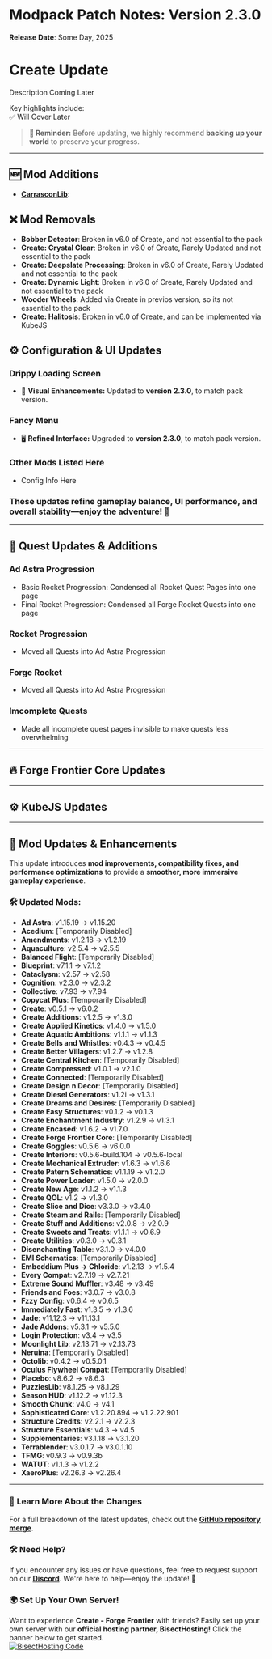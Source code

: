 # **Modpack Patch Notes: Version 2.3.0**  
**Release Date**: Some Day, 2025  

# **Create Update**  

Description Coming Later

Key highlights include:  
✅ Will Cover Later 

> **🚨 Reminder:** Before updating, we highly recommend **backing up your world** to preserve your progress.  
---

## 🆕 **Mod Additions**  
- **[CarrasconLib](modlink)**: 

## ❌ **Mod Removals**  
- **Bobber Detector**: Broken in v6.0 of Create, and not essential to the pack
- **Create: Crystal Clear**: Broken in v6.0 of Create, Rarely Updated and not essential to the pack
- **Create: Deepslate Processing**: Broken in v6.0 of Create, Rarely Updated and not essential to the pack
- **Create: Dynamic Light**: Broken in v6.0 of Create, Rarely Updated and not essential to the pack
- **Wooder Wheels**: Added via Create in previos version, so its not essential to the pack
- **Create: Halitosis**: Broken in v6.0 of Create, and can be implemented via KubeJS

## ⚙️ **Configuration & UI Updates** 
### **Drippy Loading Screen**  
- 🎨 **Visual Enhancements:** Updated to **version 2.3.0**, to match pack version.  
### **Fancy Menu**  
- 🖥️ **Refined Interface:** Upgraded to **version 2.3.0**, to match pack version.
### Other Mods Listed Here 
- Config Info Here 
### These updates refine **gameplay balance, UI performance, and overall stability**—enjoy the adventure! 🚀  
---

## 📜 **Quest Updates & Additions**
### Ad Astra Progression
- Basic Rocket Progression: Condensed all Rocket Quest Pages into one page
- Final Rocket Progression: Condensed all Forge Rocket Quests into one page
### Rocket Progression
- Moved all Quests into Ad Astra Progression
### Forge Rocket
- Moved all Quests into Ad Astra Progression
### Imcomplete Quests
- Made all incomplete quest pages invisible to make quests less overwhelming
---

## 🔥 **Forge Frontier Core Updates**  
---

## ⚙️ **KubeJS Updates**
---

## 🔄 **Mod Updates & Enhancements**  
This update introduces **mod improvements, compatibility fixes, and performance optimizations** to provide a **smoother, more immersive gameplay experience**.  
### 🛠 **Updated Mods:**  
- **Ad Astra**: v1.15.19 → v1.15.20  
- **Acedium**: [Temporarily Disabled]  
- **Amendments**: v1.2.18 → v1.2.19  
- **Aquaculture**: v2.5.4 → v2.5.5  
- **Balanced Flight**: [Temporarily Disabled]  
- **Blueprint**: v7.1.1 → v7.1.2  
- **Cataclysm**: v2.57 → v2.58  
- **Cognition**: v2.3.0 → v2.3.2  
- **Collective**: v7.93 → v7.94  
- **Copycat Plus**: [Temporarily Disabled]  
- **Create**: v0.5.1 → v6.0.2  
- **Create Additions**: v1.2.5 → v1.3.0  
- **Create Applied Kinetics**: v1.4.0 → v1.5.0  
- **Create Aquatic Ambitions**: v1.1.1 → v1.1.3  
- **Create Bells and Whistles**: v0.4.3 → v0.4.5  
- **Create Better Villagers**: v1.2.7 → v1.2.8  
- **Create Central Kitchen**: [Temporarily Disabled]  
- **Create Compressed**: v1.0.1 → v2.1.0  
- **Create Connected**: [Temporarily Disabled]
- **Create Design n Decor**: [Temporarily Disabled]
- **Create Diesel Generators**: v1.2i → v1.3.1
- **Create Dreams and Desires**: [Temporarily Disabled]    
- **Create Easy Structures**: v0.1.2 → v0.1.3  
- **Create Enchantment Industry**: v1.2.9 → v1.3.1  
- **Create Encased**: v1.6.2 → v1.7.0
- **Create Forge Frontier Core**: [Temporarily Disabled]    
- **Create Goggles**: v0.5.6 → v6.0.0  
- **Create Interiors**: v0.5.6-build.104 → v0.5.6-local  
- **Create Mechanical Extruder**: v1.6.3 → v1.6.6
- **Create Patern Schematics**: v1.1.19 → v1.2.0    
- **Create Power Loader**: v1.5.0 → v2.0.0  
- **Create New Age**: v1.1.2 → v1.1.3  
- **Create QOL**: v1.2 → v1.3.0  
- **Create Slice and Dice**: v3.3.0 → v3.4.0  
- **Create Steam and Rails**: [Temporarily Disabled]   
- **Create Stuff and Additions**: v2.0.8 → v2.0.9
- **Create Sweets and Treats**: v1.1.1 → v0.6.9   
- **Create Utilities**: v0.3.0 → v0.3.1  
- **Disenchanting Table**: v3.1.0 → v4.0.0  
- **EMI Schematics**: [Temporarily Disabled]  
- **Embeddium Plus → Chloride**: v1.2.13 → v1.5.4  
- **Every Compat**: v2.7.19 → v2.7.21  
- **Extreme Sound Muffler**: v3.48 → v3.49  
- **Friends and Foes**: v3.0.7 → v3.0.8  
- **Fzzy Config**: v0.6.4 → v0.6.5  
- **Immediately Fast**: v1.3.5 → v1.3.6  
- **Jade**: v11.12.3 → v11.13.1  
- **Jade Addons**: v5.3.1 → v5.5.0  
- **Login Protection**: v3.4 → v3.5  
- **Moonlight Lib**: v2.13.71 → v2.13.73  
- **Neruina**: [Temporarily Disabled]  
- **Octolib**: v0.4.2 → v0.5.0.1  
- **Oculus Flywheel Compat**: [Temporarily Disabled]  
- **Placebo**: v8.6.2 → v8.6.3  
- **PuzzlesLib**: v8.1.25 → v8.1.29  
- **Season HUD**: v1.12.2 → v1.12.3  
- **Smooth Chunk**: v4.0 → v4.1  
- **Sophisticated Core**: v1.2.20.894 → v1.2.22.901  
- **Structure Credits**: v2.2.1 → v2.2.3  
- **Structure Essentials**: v4.3 → v4.5  
- **Supplementaries**: v3.1.18 → v3.1.20 
- **Terrablender**: v3.0.1.7 → v3.0.1.10 
- **TFMG**: v0.9.3 → v0.9.3b  
- **WATUT**: v1.1.3 → v1.2.2  
- **XaeroPlus**: v2.26.3 → v2.26.4  
---

### 📜 **Learn More About the Changes**  
For a full breakdown of the latest updates, check out the **[GitHub repository merge](https://github.com/M0nkeyPr0grammer/Create-Forge-Frontier/commit/?)**.  

### 🛠 **Need Help?**  
If you encounter any issues or have questions, feel free to request support on our **[Discord](https://discord.gg/quenZthXgy)**. We're here to help—enjoy the update! 🚀  

### 🌍 **Set Up Your Own Server!**  
Want to experience **Create - Forge Frontier** with friends? Easily set up your own server with our **official hosting partner, BisectHosting!** Click the banner below to get started.  
[![BisectHosting Code](https://www.bisecthosting.com/images/CF/CREATE_FORGE_FRONTIER/CREATE_FORGE_FRONTIER_Promo.webp)](https://bisecthosting.com/M0nkeyPr0grammer?r=curseforge+changelog)  
